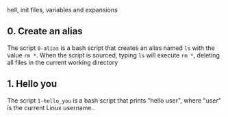 hell, init files, variables and expansions

## 0. Create an alias
The script `0-alias` is a bash script that creates an alias named `ls` with the value `rm *`. When the script is sourced, typing `ls` will execute `rm *`, deleting all files in the current working directory


## 1. Hello you
The script `1-hello_you` is a bash script that prints "hello user", where "user" is the current Linux username..
